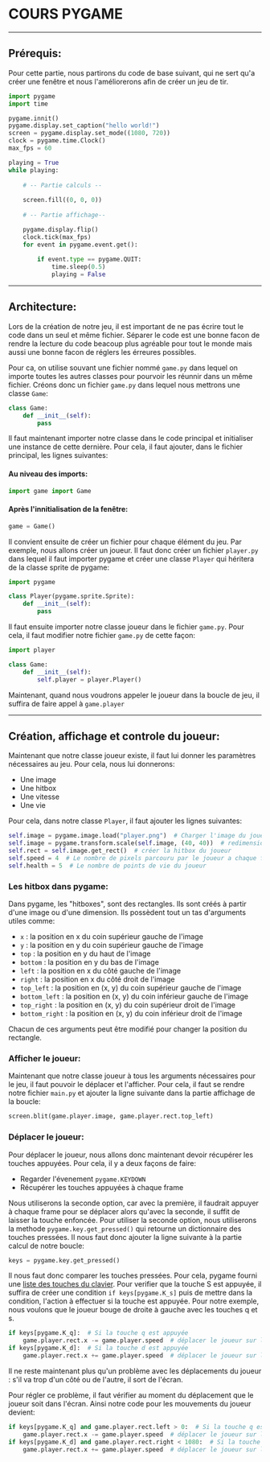 # COURS PYGAME

---
## Prérequis: 
Pour cette partie, nous partirons du code de base suivant, qui ne sert qu'a créer une fenêtre et nous l'améliorerons afin de créer un jeu de tir.

```python
import pygame
import time

pygame.innit()
pygame.display.set_caption("hello world!")
screen = pygame.display.set_mode((1080, 720))
clock = pygame.time.Clock()
max_fps = 60

playing = True
while playing:
    
    # -- Partie calculs --
    
    screen.fill((0, 0, 0))
    
    # -- Partie affichage--

    pygame.display.flip()
    clock.tick(max_fps)
    for event in pygame.event.get():
        
        if event.type == pygame.QUIT:
            time.sleep(0.5)
            playing = False
```
---
## Architecture:

Lors de la création de notre jeu, il est important de ne pas écrire tout le code dans un seul et même fichier.
Séparer le code est une bonne facon de rendre la lecture du code beacoup plus agréable pour tout le monde mais
aussi une bonne facon de réglers les érreures possibles.

Pour ca, on utilise souvant une fichier nommé ```game.py``` dans lequel on importe toutes les autres classes pour pourvoir les réunnir dans un même fichier.
Créons donc un fichier ```game.py``` dans lequel nous mettrons une classe ```Game```:

```python
class Game:
    def __init__(self):
        pass
```
Il faut maintenant importer notre classe dans le code principal et initialiser une instance de cette dernière.
Pour cela, il faut ajouter, dans le fichier principal, les lignes suivantes:

#### Au niveau des imports:
```python
import game import Game
```
#### Après l'innitialisation de la fenêtre:
```python
game = Game()
```

Il convient ensuite de créer un fichier pour chaque élément du jeu. Par exemple, nous allons créer un joueur.
Il faut donc créer un fichier ```player.py``` dans lequel il faut importer pygame et créer une classe ```Player``` qui héritera de la classe sprite de pygame:

```python
import pygame

class Player(pygame.sprite.Sprite):
    def __init__(self):
        pass
```

Il faut ensuite importer notre classe joueur dans le fichier ```game.py```. Pour cela, il faut modifier notre fichier ```game.py```
de cette façon:

```python
import player

class Game:
    def __init__(self):
        self.player = player.Player()
```

Maintenant, quand nous voudrons appeler le joueur dans la boucle de jeu, il suffira de faire appel à ```game.player```

---

## Création, affichage et controle du joueur:

Maintenant que notre classe joueur existe, il faut lui donner les paramètres nécessaires au jeu.
Pour cela, nous lui donnerons:
- Une image
- Une hitbox
- Une vitesse
- Une vie

Pour cela, dans notre classe ```Player```, il faut ajouter les lignes suivantes:

````python
self.image = pygame.image.load("player.png")  # Charger l'image du joueur
self.image = pygame.transform.scale(self.image, (40, 40))  # redimensionner l'image du joueur
self.rect = self.image.get_rect()  # créer la hitbox du joueur
self.speed = 4  # Le nombre de pixels parcouru par le joueur a chaque frame
self.health = 5  # Le nombre de points de vie du joueur
````

### Les hitbox dans pygame:

Dans pygame, les "hitboxes", sont des rectangles. Ils sont créés à partir d'une image ou d'une dimension.
Ils possèdent tout un tas d'arguments utiles comme:

- ````x```` : la position en x du coin supérieur gauche de l'image
- ````y```` : la position en y du coin supérieur gauche de l'image
- ````top```` : la position en y du haut de l'image
- ````bottom```` : la position en y du bas de l'image
- ````left```` : la position en x du côté gauche de l'image
- ````right```` : la position en x du côté droit de l'image
- ````top_left```` : la position en (x, y) du coin supérieur gauche de l'image
- ````bottom_left```` : la position en (x, y) du coin inférieur gauche de l'image
- ````top_right```` : la position en (x, y) du coin supérieur droit de l'image
- ````bottom_right```` : la position en (x, y) du coin inférieur droit de l'image

Chacun de ces arguments peut être modifié pour changer la position du rectangle.

### Afficher le joueur:

Maintenant que notre classe joueur à tous les arguments nécessaires pour le jeu, il faut pouvoir le déplacer
et l'afficher. Pour cela, il faut se rendre notre fichier ````main.py```` et ajouter la ligne suivante dans la partie affichage de la boucle:

````python
screen.blit(game.player.image, game.player.rect.top_left)
````

### Déplacer le joueur:
Pour déplacer le joueur, nous allons donc maintenant devoir récupérer les touches appuyées. Pour cela, il y a deux façons de faire:
- Regarder l'évenement ````pygame.KEYDOWN````
- Récupérer les touches appuyées à chaque frame

Nous utiliserons la seconde option, car avec la première, il faudrait appuyer à chaque frame pour se déplacer alors qu'avec la seconde, il suffit de laisser la touche enfoncée.
Pour utiliser la seconde option, nous utiliserons la methode ````pygame.key.get_pressed()```` qui retourne un dictionnaire des touches pressées.
Il nous faut donc ajouter la ligne suivante à la partie calcul de notre boucle:
````python
keys = pygame.key.get_pressed()
````
Il nous faut donc comparer les touches pressées. Pour cela, pygame fourni une [liste des touches du clavier](https://www.pygame.org/docs/ref/key.html).
Pour verifier que la touche S est appuyée, il suffira de créer une condition ````if keys[pygame.K_s]```` puis de mettre dans la condition, l'action à effectuer si la touche est appuyée.
Pour notre exemple, nous voulons que le joueur bouge de droite à gauche avec les touches q et s.

````python
if keys[pygame.K_q]:  # Si la touche q est appuyée
    game.player.rect.x -= game.player.speed  # déplacer le joueur sur la gauche
if keys[pygame.K_d]:  # Si la touche d est appuyée
    game.player.rect.x += game.player.speed  # déplacer le joueur sur la droite
````
Il ne reste maintenant plus qu'un problème avec les déplacements du joueur : s'il va trop d'un côté ou de l'autre, il sort de l'écran.

Pour régler ce problème, il faut vérifier au moment du déplacement que le joueur soit dans l'écran. Ainsi notre code pour les mouvements du joueur devient:

````python
if keys[pygame.K_q] and game.player.rect.left > 0:  # Si la touche q est appuyée
    game.player.rect.x -= game.player.speed  # déplacer le joueur sur la gauche
if keys[pygame.K_d] and game.player.rect.right < 1080:  # Si la touche d est appuyée (1080 est la taille de l'écran)
    game.player.rect.x += game.player.speed  # déplacer le joueur sur la droite
````